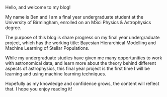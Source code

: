 Hello, and welcome to my blog!

My name is Ben and I am a final year undergraduate student at the University of Birmingham, enrolled on an MSci Physics & Astrophysics degree.

The purpose of this blog is share progress on my final year undergraduate project, which has the working title: Bayesian Hierarchical Modelling and Machine Learning of Stellar Populations.

While my undergraduate studies have given me many opportunities to work with astronomical data, and learn more about the theory behind different aspects of astrophysics, this final year project is the first time I will be learning and using machine learning techniques.

Hopefully as my knowledge and confidence grows, the content will reflect that. I hope you enjoy reading it!

